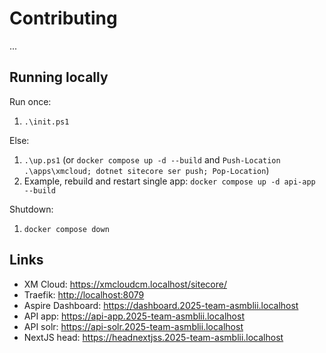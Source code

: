 # Contributing

...

<!--

TODO's:

1. udfyld root README.md
2. ...
999. lav video...

-->

## Running locally

Run once:

1. `.\init.ps1`

Else:

1. `.\up.ps1` (or `docker compose up -d --build` and `Push-Location .\apps\xmcloud; dotnet sitecore ser push; Pop-Location`)
1. Example, rebuild and restart single app: `docker compose up -d api-app --build`

Shutdown:

1. `docker compose down`

## Links

- XM Cloud: <https://xmcloudcm.localhost/sitecore/>
- Traefik: <http://localhost:8079>
- Aspire Dashboard: <https://dashboard.2025-team-asmblii.localhost>
- API app: <https://api-app.2025-team-asmblii.localhost>
- API solr: <https://api-solr.2025-team-asmblii.localhost>
- NextJS head: <https://headnextjss.2025-team-asmblii.localhost>
